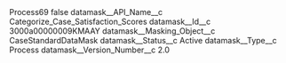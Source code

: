 <?xml version="1.0" encoding="UTF-8"?>
<CustomMetadata xmlns="http://soap.sforce.com/2006/04/metadata" xmlns:xsi="http://www.w3.org/2001/XMLSchema-instance" xmlns:xsd="http://www.w3.org/2001/XMLSchema">
    <label>Process69</label>
    <protected>false</protected>
    <values>
        <field>datamask__API_Name__c</field>
        <value xsi:type="xsd:string">Categorize_Case_Satisfaction_Scores</value>
    </values>
    <values>
        <field>datamask__Id__c</field>
        <value xsi:type="xsd:string">3000a00000009KMAAY</value>
    </values>
    <values>
        <field>datamask__Masking_Object__c</field>
        <value xsi:type="xsd:string">CaseStandardDataMask</value>
    </values>
    <values>
        <field>datamask__Status__c</field>
        <value xsi:type="xsd:string">Active</value>
    </values>
    <values>
        <field>datamask__Type__c</field>
        <value xsi:type="xsd:string">Process</value>
    </values>
    <values>
        <field>datamask__Version_Number__c</field>
        <value xsi:type="xsd:double">2.0</value>
    </values>
</CustomMetadata>
